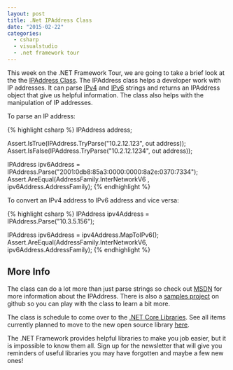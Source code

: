 ```yaml
---
layout: post
title: .Net IPAddress Class
date: "2015-02-22"
categories:
  - csharp
  - visualstudio
  - .net framework tour
---
```


This week on the .NET Framework Tour, we are going to take a brief look at the the [IPAddress Class](https://msdn.microsoft.com/en-us/library/System.Net.IPAddress(v=vs.110).aspx).  The IPAddress class helps a developer work with IP addresses.  It can parse [IPv4](http://en.wikipedia.org/wiki/IPv4) and [IPv6](http://en.wikipedia.org/wiki/IPv6_address) strings and returns an IPAddress object that give us helpful information.  The class also helps with the manipulation of IP addresses.

To parse an IP address:

{% highlight csharp %}
IPAddress address;

Assert.IsTrue(IPAddress.TryParse("10.2.12.123", out address));
Assert.IsFalse(IPAddress.TryParse("10.2.12.1234", out address));

IPAddress ipv6Address = IPAddress.Parse("2001:0db8:85a3:0000:0000:8a2e:0370:7334");
Assert.AreEqual(AddressFamily.InterNetworkV6 , ipv6Address.AddressFamily);
{% endhighlight %}

To convert an IPv4 address to IPv6 address and vice versa:

{% highlight csharp %}
IPAddress ipv4Address = IPAddress.Parse("10.3.5.156");

IPAddress ipv6Address = ipv4Address.MapToIPv6();
Assert.AreEqual(AddressFamily.InterNetworkV6, ipv6Address.AddressFamily);
{% endhighlight %}

## More Info
The class can do a lot more than just parse strings so check out [MSDN](https://msdn.microsoft.com/en-us/library/System.Net.IPAddress(v=vs.110).aspx) for more information about the IPAddress.  There is also a [samples project](https://github.com/jsturtevant/DotNetSamples/blob/master/DotNetSamples/IPAddressExamples.cs) on github so you can play with the class to learn a bit more.

The class is schedule to come over to the [.NET Core Libraries](https://github.com/dotnet/corefx).  See all items currently planned to move to the new open source library [here](http://blogs.msdn.com/cfs-file.ashx/__key/communityserver-components-postattachments/00-10-58-94-19/NetCore_5F00_OpenSourceUpdate.xlsx).

<div class='dotnetfw-tour'>
The .NET Framework provides helpful libraries to make you job easier, but it is impossible to know them all.  Sign up for the newsletter that will give you reminders of useful libraries you may have forgotten and maybe a few new ones!
</div>
